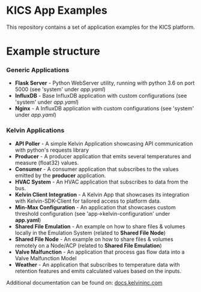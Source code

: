 # KICS App Examples

This repository contains a set of application examples for the KICS platform.


# Example structure #


### **Generic Applications** ### 

* **Flask Server** - Python WebServer utility, running with python 3.6 on port 5000 (see 'system' under *app.yaml*)
* **InfluxDB** - Base InfluxDB application with custom configurations (see 'system' under *app.yaml*)
* **Nginx** - A InfluxDB application with custom configurations (see 'system' under *app.yaml*)

### **Kelvin Applications** ### 

* **API Poller** - A simple Kelvin Application showcasing API communication with python's requests library
* **Producer** - A producer application that emits several temperatures and measure (float32) values.
* **Consumer** - A consumer application that subscribes to the values emitted by the **producer** application.
* **HVAC System** - An HVAC application that subscribes to data from the bus.
* **Kelvin Client Integration** - A Kelvin App that showcases its integration with Kelvin-SDK-Client for tailored access to platform data.
* **Min-Max Configuration** - An application that showcases custom threshold configuration (see 'app->kelvin-configuration' under **app.yaml**)
* **Shared File Emulation** - An example on how to share files & volumes locally in the Emulation System (related to **Shared File Node**)
* **Shared File Node** - An example on how to share files & volumes remotely on a Node/ACP (related to **Shared File Emulation**)
* **Valve Malfunction** - An application that process gas flow data into a Valve Malfunction Model
* **Weather** - An application that subscribes to temperature data with retention features and emits calculated values based on the inputs.





Additional documentation can be found on: [docs.kelvininc.com](https://docs.kelvininc.com)